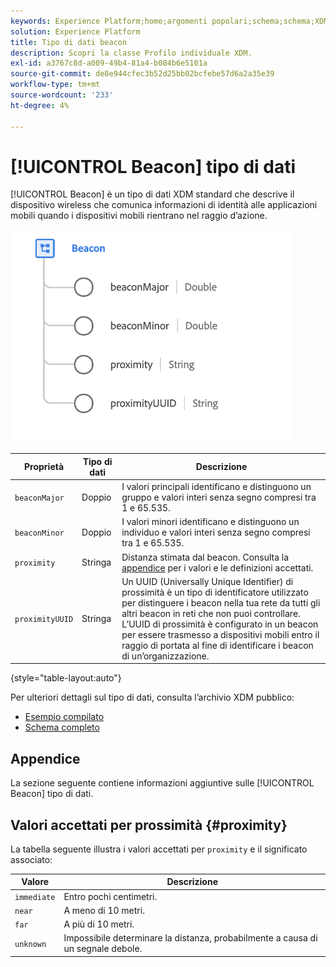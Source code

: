 ```yaml
---
keywords: Experience Platform;home;argomenti popolari;schema;schema;XDM;campi;schemi;schemi;beacon;dettagli interazione;datatype;data-type;data type;data type;
solution: Experience Platform
title: Tipo di dati beacon
description: Scopri la classe Profilo individuale XDM.
exl-id: a3767c8d-a009-49b4-81a4-b084b6e5101a
source-git-commit: de8e944cfec3b52d25bb02bcfebe57d6a2a35e39
workflow-type: tm+mt
source-wordcount: '233'
ht-degree: 4%

---
```


# [!UICONTROL Beacon] tipo di dati

[!UICONTROL Beacon] è un tipo di dati XDM standard che descrive il dispositivo wireless che comunica informazioni di identità alle applicazioni mobili quando i dispositivi mobili rientrano nel raggio d’azione.

<img src="../images/data-types/beacon.png" width="450" /><br />

| Proprietà | Tipo di dati | Descrizione |
| --- | --- | --- |
| `beaconMajor` | Doppio | I valori principali identificano e distinguono un gruppo e valori interi senza segno compresi tra 1 e 65.535. |
| `beaconMinor` | Doppio | I valori minori identificano e distinguono un individuo e valori interi senza segno compresi tra 1 e 65.535. |
| `proximity` | Stringa | Distanza stimata dal beacon. Consulta la [appendice](#proximity) per i valori e le definizioni accettati. |
| `proximityUUID` | Stringa | Un UUID (Universally Unique Identifier) di prossimità è un tipo di identificatore utilizzato per distinguere i beacon nella tua rete da tutti gli altri beacon in reti che non puoi controllare. L’UUID di prossimità è configurato in un beacon per essere trasmesso a dispositivi mobili entro il raggio di portata al fine di identificare i beacon di un’organizzazione. |

{style="table-layout:auto"}

Per ulteriori dettagli sul tipo di dati, consulta l’archivio XDM pubblico:

* [Esempio compilato](https://github.com/adobe/xdm/blob/master/components/datatypes/deprecated/beacon-interaction-details.example.1.json)
* [Schema completo](https://github.com/adobe/xdm/blob/master/components/datatypes/deprecated/beacon-interaction-details.schema.json)

## Appendice

La sezione seguente contiene informazioni aggiuntive sulle [!UICONTROL Beacon] tipo di dati.

## Valori accettati per prossimità {#proximity}

La tabella seguente illustra i valori accettati per `proximity` e il significato associato:

| Valore | Descrizione |
| --- | --- |
| `immediate` | Entro pochi centimetri. |
| `near` | A meno di 10 metri. |
| `far` | A più di 10 metri. |
| `unknown` | Impossibile determinare la distanza, probabilmente a causa di un segnale debole. |
